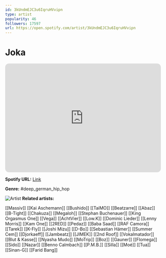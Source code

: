 ```yaml
---
id: 3kUndmEJC3u6IqruHVvipn
type: artist
popularity: 46
followers: 17597
url: https://open.spotify.com/artist/3kUndmEJC3u6IqruHVvipn
---
```

# Joka

<iframe style="border-radius:12px" src="https://open.spotify.com/embed/artist/3kUndmEJC3u6IqruHVvipn" width="100%" height="352" frameBorder="0" allowfullscreen="" allow="autoplay; clipboard-write; encrypted-media; fullscreen; picture-in-picture" loading="lazy"></iframe>

**Spotify URL:** [Link](https://open.spotify.com/artist/3kUndmEJC3u6IqruHVvipn)

**Genre:**  #deep_german_hip_hop

![Artist](https://i.scdn.co/image/ab6761610000e5eb89972827385488eafeb291dd)
**Related artists:**

[[Massiv]]
[[Kai Aschemann]]
[[Bushido]]
[[TaiMO]]
[[Beatzarre]]
[[Abaz]]
[[B-Tight]]
[[Chakuza]]
[[Megaloh]]
[[Stephan Buchenauer]]
[[King Orgasmus One]]
[[Vega]]
[[AchtVier]]
[[Low.K]]
[[Dominic Lieder]]
[[Lenny Morris]]
[[Kam One]]
[[2RED]]
[[Pedaz]]
[[Baba Saad]]
[[RAF Camora]]
[[Tarek]]
[[K-Fly]]
[[Joshi Mizu]]
[[D-Bo]]
[[Sebastian Hämer]]
[[Summer Cem]]
[[Djorkaeff]]
[[Jambeatz]]
[[JIMEK]]
[[2nd Roof]]
[[Vokalmatador]]
[[Blut & Kasse]]
[[Nyasha Mudo]]
[[MoTrip]]
[[Boz]]
[[Gauner]]
[[Flomega]]
[[Sido]]
[[Nazar]]
[[Benno Calmbach]]
[[P.M.B.]]
[[Silla]]
[[Moé]]
[[Tua]]
[[Sinan-G]]
[[Farid Bang]]
